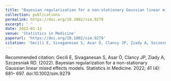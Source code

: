 ```yaml
---
title: "Bayesian regularization for a non-stationary Gaussian linear mixed effects models"
collection: publications
permalink: https://doi.org/10.1002/sim.9279
excerpt: ' '
date: 2022-01-12
venue: 'Statistics in Medicine'
paperurl: 'https://doi.org/10.1002/sim.9279'
citation: 'Gecili E, Sivaganesan S, Asar Ö, Clancy JP, Ziady A, Szczesniak RD. (2022). &quot;Paper Title Number 2.&quot; <i>Statistics in Medicine 1</i>. 2022; 41 (4): 681– 697.'
---
```


Recommended citation: Gecili E, Sivaganesan S, Asar Ö, Clancy JP, Ziady A, Szczesniak RD. (2022). Bayesian regularization for a non-stationary Gaussian linear mixed effects models. Statistics in Medicine. 2022; 41 (4): 681– 697. doi:10.1002/sim.9279
